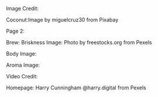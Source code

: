 Image Credit:

Coconut:Image by miguelcruz30 from Pixabay 

Page 2:

Brew:
Briskness Image:
Photo by freestocks.org from Pexels

Body Image:


Aroma Image:



Video Credit:

Homepage:
Harry Cunningham @harry.digital from Pexels


